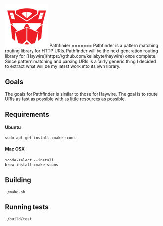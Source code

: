<img src="gobots.jpg" alt="Barrage" width="140" height="140">
Pathfinder
=======
Pathfinder is a pattern matching routing library for HTTP URIs. Pathfinder will be the next generation routing library for [Haywire](https://github.com/kellabyte/haywire) once complete. Since pattern matching and parsing URIs is a fairly generic thing I decided to extract what will be my latest work into its own library.

## Goals
The goals for Pathfinder is similar to those for Haywire. The goal is to route URIs as fast as possible with as little resources as possible.

## Requirements
#### Ubuntu
```
sudo apt-get install cmake scons
```
#### Mac OSX
```
xcode-select --install
brew install cmake scons
```
## Building
```
./make.sh
```

## Running tests
```
./build/test
```
